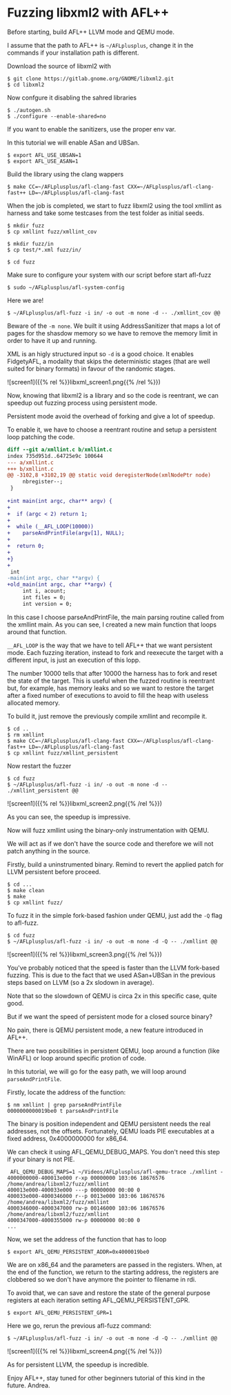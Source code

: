 # Fuzzing libxml2 with AFL++

Before starting, build AFL++ LLVM mode and QEMU mode.

I assume that the path to AFL++ is `~/AFLplusplus`, change it in the commands if your installation path is different.

Download the source of libxml2 with

```shell
$ git clone https://gitlab.gnome.org/GNOME/libxml2.git
$ cd libxml2
```

Now confgure it disabling the sahred libraries

```shell
$ ./autogen.sh
$ ./configure --enable-shared=no
```

If you want to enable the sanitizers, use the proper env var.

In this tutorial we will enable ASan and UBSan.

```shell
$ export AFL_USE_UBSAN=1
$ export AFL_USE_ASAN=1
```

Build the library using the clang wappers

```shell
$ make CC=~/AFLplusplus/afl-clang-fast CXX=~/AFLplusplus/afl-clang-fast++ LD=~/AFLplusplus/afl-clang-fast
```

When the job is completed, we start to fuzz libxml2 using the tool xmllint as harness and take some testcases from the test folder as initial seeds.

```shell
$ mkdir fuzz
$ cp xmllint fuzz/xmllint_cov

$ mkdir fuzz/in
$ cp test/*.xml fuzz/in/

$ cd fuzz
```

Make sure to configure your system with our script before start afl-fuzz

```shell
$ sudo ~/AFLplusplus/afl-system-config
```

Here we are!

```shell
$ ~/AFLplusplus/afl-fuzz -i in/ -o out -m none -d -- ./xmllint_cov @@
```

Beware of the `-m none`. We built it using AddressSanitizer that maps a lot of pages for the shasdow memory so we have to remove the memory limit in order to have it up and running.

XML is an higly structured input so `-d` is a good choice. It enables FidgetyAFL, a modality that skips the deterministic stages (that are well suited for binary formats) in favour of the randomic stages.

![screen1]({{% rel %}}libxml_screen1.png{{% /rel %}})

Now, knowing that libxml2 is a library and so the code is reentrant, we can speedup out fuzzing process using persistent mode.

Persistent mode avoid the overhead of forking and give a lot of speedup.

To enable it, we have to choose a reentrant routine and setup a persistent loop patching the code.

```diff
diff --git a/xmllint.c b/xmllint.c
index 735d951d..64725e9c 100644
--- a/xmllint.c
+++ b/xmllint.c
@@ -3102,8 +3102,19 @@ static void deregisterNode(xmlNodePtr node)
     nbregister--;
 }
 
+int main(int argc, char** argv) {
+
+  if (argc < 2) return 1;
+
+  while (__AFL_LOOP(10000))
+    parseAndPrintFile(argv[1], NULL);
+
+  return 0;
+
+}
+
 int
-main(int argc, char **argv) {
+old_main(int argc, char **argv) {
     int i, acount;
     int files = 0;
     int version = 0;
```

In this case I choose parseAndPrintFile, the main parsing routine called from the xmllint main. As you can see, I created a new main function that loops around that function.

`__AFL_LOOP` is the way that we have to tell AFL++ that we want persistent mode. Each fuzzing iteration, instead to fork and reexecute the target with a different input, is just an execution of this lopp.

The number 10000 tells that after 10000 the harness has to fork and reset the state of the target. This is useful when the fuzzed routine is reentrant but, for example, has memory leaks and so we want to restore the target after a fixed number of executions to avoid to fill the heap with useless allocated memory.

To build it, just remove the previously compile xmllint and recompile it.

```shell
$ cd ..
$ rm xmllint
$ make CC=~/AFLplusplus/afl-clang-fast CXX=~/AFLplusplus/afl-clang-fast++ LD=~/AFLplusplus/afl-clang-fast
$ cp xmllint fuzz/xmllint_persistent
```

Now restart the fuzzer

```shell
$ cd fuzz
$ ~/AFLplusplus/afl-fuzz -i in/ -o out -m none -d -- ./xmllint_persistent @@
```

![screen1]({{% rel %}}libxml_screen2.png{{% /rel %}})

As you can see, the speedup is impressive.

Now will fuzz xmllint using the binary-only instrumentation with QEMU.

We will act as if we don't have the source code and therefore we will not patch anything in the source.

Firstly, build a uninstrumented binary. Remind to revert the applied patch for LLVM persistent before proceed.

```shell
$ cd ...
$ make clean
$ make
$ cp xmllint fuzz/
```

To fuzz it in the simple fork-based fashion under QEMU, just add the `-Q` flag to afl-fuzz.

```shell
$ cd fuzz
$ ~/AFLplusplus/afl-fuzz -i in/ -o out -m none -d -Q -- ./xmllint @@
```

![screen1]({{% rel %}}libxml_screen3.png{{% /rel %}})

You've probably noticed that the speed is faster than the LLVM fork-based fuzzing. This is due to the fact that we used ASan+UBSan in the previous steps based on LLVM (so a 2x slodown in average).

Note that so the slowdown of QEMU is circa 2x in this specific case, quite good.

But if we want the speed of persistent mode for a closed source binary?

No pain, there is QEMU persistent mode, a new feature introduced in AFL++.

There are two possibilities in persistent QEMU, loop around a function (like WinAFL) or loop around specific protion of code.

In this tutorial, we will go for the easy path, we will loop around `parseAndPrintFile`.

Firstly, locate the address of the function:

```shell
$ nm xmllint | grep parseAndPrintFile
0000000000019be0 t parseAndPrintFile
```

The binary is position independent and QEMU persistent needs the real addresses, not the offsets.
Fortunately, QEMU loads PIE executables at a fixed address, 0x4000000000 for x86_64.

We can check it using AFL_QEMU_DEBUG_MAPS. You don't need this step if your binary is not PIE.

```shell
 AFL_QEMU_DEBUG_MAPS=1 ~/Videos/AFLplusplus/afl-qemu-trace ./xmllint -
4000000000-400013e000 r-xp 00000000 103:06 18676576                      /home/andrea/libxml2/fuzz/xmllint
400013e000-400033e000 ---p 00000000 00:00 0 
400033e000-4000346000 r--p 0013e000 103:06 18676576                      /home/andrea/libxml2/fuzz/xmllint
4000346000-4000347000 rw-p 00146000 103:06 18676576                      /home/andrea/libxml2/fuzz/xmllint
4000347000-4000355000 rw-p 00000000 00:00 0 
...
```

Now, we set the address of the function that has to loop

```shell
$ export AFL_QEMU_PERSISTENT_ADDR=0x4000019be0
```

We are on x86_64 and the parameters are passed in the registers.
When, at the end of the function, we return to the starting address, the registers are clobbered so we don't have anymore the pointer to filename in rdi.

To avoid that, we can save and restore the state of the general purpose registers at each iteration setting AFL_QEMU_PERSISTENT_GPR.

```shell
$ export AFL_QEMU_PERSISTENT_GPR=1
```

Here we go, rerun the previous afl-fuzz command:

```shell
$ ~/AFLplusplus/afl-fuzz -i in/ -o out -m none -d -Q -- ./xmllint @@
```

![screen1]({{% rel %}}libxml_screen4.png{{% /rel %}})

As for persistent LLVM, the speedup is incredible.

Enjoy AFL++, stay tuned for other beginners tutorial of this kind in the future.
Andrea.

